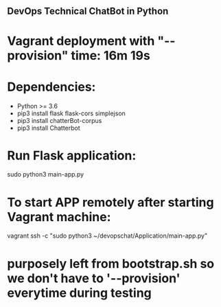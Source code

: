 ## DevOps Technical ChatBot in Python

# Vagrant deployment with "--provision" time: 16m 19s

# Dependencies:

* Python >= 3.6
* pip3 install flask flask-cors simplejson
* pip3 install chatterBot-corpus
* pip3 install Chatterbot

# Run Flask application:
sudo python3 main-app.py

# To start APP remotely after starting Vagrant machine:
vagrant ssh -c "sudo python3 ~/devopschat/Application/main-app.py"

# purposely left from bootstrap.sh so we don't have to '--provision' everytime during testing
